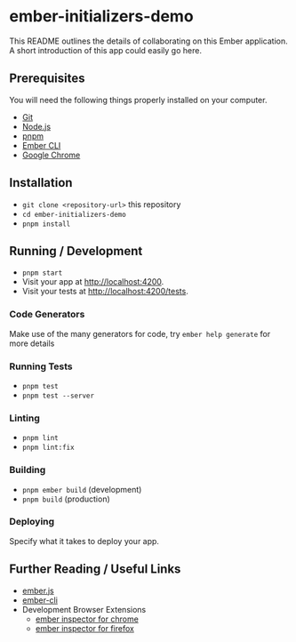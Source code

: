 # ember-initializers-demo

This README outlines the details of collaborating on this Ember application.
A short introduction of this app could easily go here.

## Prerequisites

You will need the following things properly installed on your computer.

- [Git](https://git-scm.com/)
- [Node.js](https://nodejs.org/)
- [pnpm](https://pnpm.io/)
- [Ember CLI](https://cli.emberjs.com/release/)
- [Google Chrome](https://google.com/chrome/)

## Installation

- `git clone <repository-url>` this repository
- `cd ember-initializers-demo`
- `pnpm install`

## Running / Development

- `pnpm start`
- Visit your app at [http://localhost:4200](http://localhost:4200).
- Visit your tests at [http://localhost:4200/tests](http://localhost:4200/tests).

### Code Generators

Make use of the many generators for code, try `ember help generate` for more details

### Running Tests

- `pnpm test`
- `pnpm test --server`

### Linting

- `pnpm lint`
- `pnpm lint:fix`

### Building

- `pnpm ember build` (development)
- `pnpm build` (production)

### Deploying

Specify what it takes to deploy your app.

## Further Reading / Useful Links

- [ember.js](https://emberjs.com/)
- [ember-cli](https://cli.emberjs.com/release/)
- Development Browser Extensions
  - [ember inspector for chrome](https://chrome.google.com/webstore/detail/ember-inspector/bmdblncegkenkacieihfhpjfppoconhi)
  - [ember inspector for firefox](https://addons.mozilla.org/en-US/firefox/addon/ember-inspector/)
